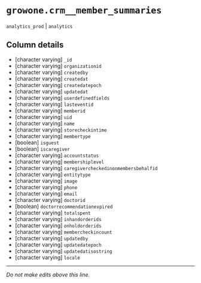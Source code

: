 # `growone.crm__member_summaries`
`analytics_prod` | `analytics`

## Column details
* [character varying] `_id`
* [character varying] `organizationid`
* [character varying] `createdby`
* [character varying] `createdat`
* [character varying] `createdatepoch`
* [character varying] `updatedat`
* [character varying] `userdefinedfields`
* [character varying] `lasteventid`
* [character varying] `memberid`
* [character varying] `uid`
* [character varying] `name`
* [character varying] `storecheckintime`
* [character varying] `membertype`
* [boolean]   `isguest`
* [boolean]   `iscaregiver`
* [character varying] `accountstatus`
* [character varying] `membershiplevel`
* [character varying] `caregivercheckedinonmembersbehalfid`
* [character varying] `entitytype`
* [character varying] `image`
* [character varying] `phone`
* [character varying] `email`
* [character varying] `doctorid`
* [boolean]   `doctorrecommendationexpired`
* [character varying] `totalspent`
* [character varying] `inhandorderids`
* [character varying] `onholdorderids`
* [character varying] `membercheckincount`
* [character varying] `updatedby`
* [character varying] `updatedatepoch`
* [character varying] `updatedatisostring`
* [character varying] `locale`

-------------------------------------------------------------------------------
*Do not make edits above this line.*
